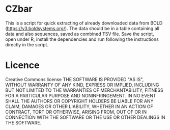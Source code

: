 # CZbar
This is a script for quick extracting of already downloaded data from BOLD (https://v3.boldsystems.org/).
The data should be in a table containing all data and also sequences, saved as combined TSV file.
Save the script, open under R, install the dependencies and run following the instructions directly in the script.


# Licence
Creative Commons license
THE SOFTWARE IS PROVIDED "AS IS", WITHOUT WARRANTY OF ANY KIND, EXPRESS OR IMPLIED, INCLUDING BUT NOT LIMITED TO THE WARRANTIES OF MERCHANTABILITY, FITNESS FOR A PARTICULAR PURPOSE AND NONINFRINGEMENT. IN NO EVENT SHALL THE AUTHORS OR COPYRIGHT HOLDERS BE LIABLE FOR ANY CLAIM, DAMAGES OR OTHER LIABILITY, WHETHER IN AN ACTION OF CONTRACT, TORT OR OTHERWISE, ARISING FROM, OUT OF OR IN CONNECTION WITH THE SOFTWARE OR THE USE OR OTHER DEALINGS IN THE SOFTWARE.
